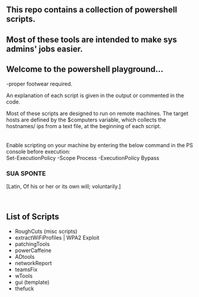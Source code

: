 ## This repo contains a collection of powershell scripts.
## Most of these tools are intended to make sys admins' jobs easier.
## Welcome to the powershell playground...

-proper footwear required.

An explanation of each script is given in the output or commented in the code.

Most of these scripts are designed to run on remote machines. The target hosts are defined by the $computers variable, which collects the hostnames/ ips from a text file, at the beginning of each script.  <br/>
<br/>
<br/>
Enable scripting on your machine by entering the below command in the PS console before execution: <br/> 
Set-ExecutionPolicy -Scope Process -ExecutionPolicy Bypass
<br/>

### SUA SPONTE

[Latin, Of his or her or its own will; voluntarily.]

<br/>

## List of Scripts

- RoughCuts (misc scripts)
- extractWiFiProfiles | WPA2 Exploit
- patchingTools
- powerCaffeine
- ADtools
- networkReport
- teamsFix
- wTools
- gui (template)
- thefuck
